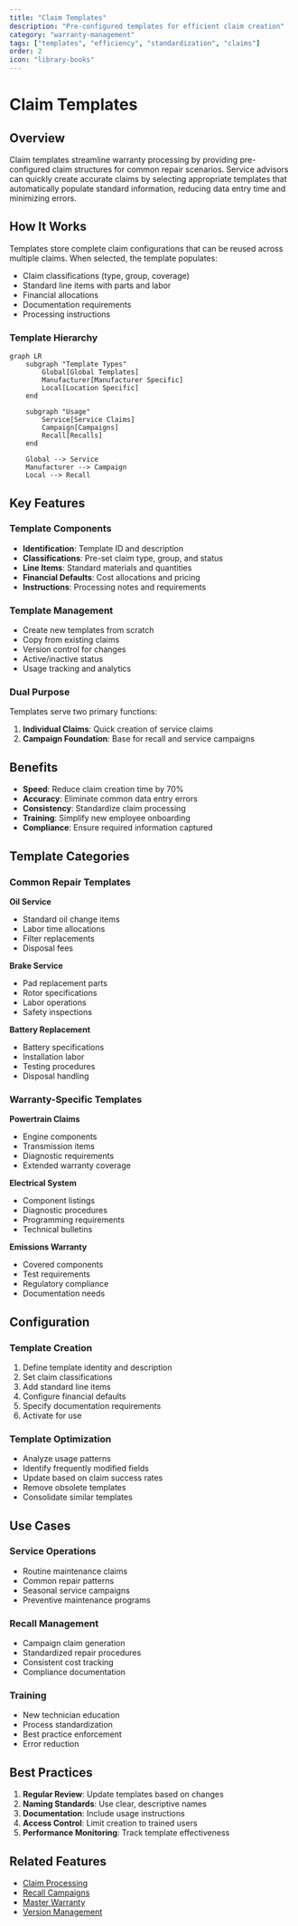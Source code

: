 ```yaml
---
title: "Claim Templates"
description: "Pre-configured templates for efficient claim creation"
category: "warranty-management"
tags: ["templates", "efficiency", "standardization", "claims"]
order: 2
icon: "library-books"
---
```


# Claim Templates

## Overview

Claim templates streamline warranty processing by providing pre-configured claim structures for common repair scenarios. Service advisors can quickly create accurate claims by selecting appropriate templates that automatically populate standard information, reducing data entry time and minimizing errors.

## How It Works

Templates store complete claim configurations that can be reused across multiple claims. When selected, the template populates:
- Claim classifications (type, group, coverage)
- Standard line items with parts and labor
- Financial allocations
- Documentation requirements
- Processing instructions

### Template Hierarchy
```mermaid
graph LR
    subgraph "Template Types"
        Global[Global Templates]
        Manufacturer[Manufacturer Specific]
        Local[Location Specific]
    end
    
    subgraph "Usage"
        Service[Service Claims]
        Campaign[Campaigns]
        Recall[Recalls]
    end
    
    Global --> Service
    Manufacturer --> Campaign
    Local --> Recall
```

## Key Features

### Template Components
- **Identification**: Template ID and description
- **Classifications**: Pre-set claim type, group, and status
- **Line Items**: Standard materials and quantities
- **Financial Defaults**: Cost allocations and pricing
- **Instructions**: Processing notes and requirements

### Template Management
- Create new templates from scratch
- Copy from existing claims
- Version control for changes
- Active/inactive status
- Usage tracking and analytics

### Dual Purpose
Templates serve two primary functions:
1. **Individual Claims**: Quick creation of service claims
2. **Campaign Foundation**: Base for recall and service campaigns

## Benefits

- **Speed**: Reduce claim creation time by 70%
- **Accuracy**: Eliminate common data entry errors
- **Consistency**: Standardize claim processing
- **Training**: Simplify new employee onboarding
- **Compliance**: Ensure required information captured

## Template Categories

### Common Repair Templates
**Oil Service**
- Standard oil change items
- Labor time allocations
- Filter replacements
- Disposal fees

**Brake Service**
- Pad replacement parts
- Rotor specifications
- Labor operations
- Safety inspections

**Battery Replacement**
- Battery specifications
- Installation labor
- Testing procedures
- Disposal handling

### Warranty-Specific Templates
**Powertrain Claims**
- Engine components
- Transmission items
- Diagnostic requirements
- Extended warranty coverage

**Electrical System**
- Component listings
- Diagnostic procedures
- Programming requirements
- Technical bulletins

**Emissions Warranty**
- Covered components
- Test requirements
- Regulatory compliance
- Documentation needs

## Configuration

### Template Creation
1. Define template identity and description
2. Set claim classifications
3. Add standard line items
4. Configure financial defaults
5. Specify documentation requirements
6. Activate for use

### Template Optimization
- Analyze usage patterns
- Identify frequently modified fields
- Update based on claim success rates
- Remove obsolete templates
- Consolidate similar templates

## Use Cases

### Service Operations
- Routine maintenance claims
- Common repair patterns
- Seasonal service campaigns
- Preventive maintenance programs

### Recall Management
- Campaign claim generation
- Standardized repair procedures
- Consistent cost tracking
- Compliance documentation

### Training
- New technician education
- Process standardization
- Best practice enforcement
- Error reduction

## Best Practices

1. **Regular Review**: Update templates based on changes
2. **Naming Standards**: Use clear, descriptive names
3. **Documentation**: Include usage instructions
4. **Access Control**: Limit creation to trained users
5. **Performance Monitoring**: Track template effectiveness

## Related Features

- [Claim Processing](/features/warranty-management/claim-processing)
- [Recall Campaigns](/features/warranty-management/recall-campaigns)
- [Master Warranty](/features/warranty-management/master-warranty)
- [Version Management](/features/warranty-management/version-management)